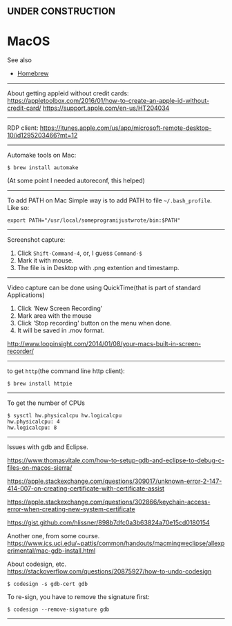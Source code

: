 
## UNDER CONSTRUCTION

# MacOS


See also
- [Homebrew](Homebrew.md)


---

About getting appleid without credit cards:
https://appletoolbox.com/2016/01/how-to-create-an-apple-id-without-credit-card/
https://support.apple.com/en-us/HT204034

---

RDP client:
https://itunes.apple.com/us/app/microsoft-remote-desktop-10/id1295203466?mt=12

---

Automake tools on Mac:

    $ ﻿brew install automake

(At some point I needed autoreconf, this helped)

---

To add PATH on Mac
Simple way is to add PATH to file ```~/.bash_profile```. Like so:

    ﻿export PATH="/usr/local/someprogramijustwrote/bin:$PATH"

---

Screenshot capture:
1. Click ```Shift-Command-4```, or, I guess ```Command-$```
2. Mark it with mouse.
3. The file is in Desktop with .png extention and timestamp.

---

Video capture can be done using QuickTime(that is part of standard Applications)
1. Click 'New Screen Recording'
2. Mark area with the mouse
3. Click 'Stop recording' button on the menu when done.
4. It will be saved in .mov format.

http://www.loopinsight.com/2014/01/08/your-macs-built-in-screen-recorder/

---

to get `http`(the command line http client):

    $ brew install httpie

---

To get the number of CPUs
    
    $ sysctl hw.physicalcpu hw.logicalcpu
    hw.physicalcpu: 4
    hw.logicalcpu: 8

---

Issues with gdb and Eclipse.

https://www.thomasvitale.com/how-to-setup-gdb-and-eclipse-to-debug-c-files-on-macos-sierra/

https://apple.stackexchange.com/questions/309017/unknown-error-2-147-414-007-on-creating-certificate-with-certificate-assist

https://apple.stackexchange.com/questions/302866/keychain-access-error-when-creating-new-system-certificate

https://gist.github.com/hlissner/898b7dfc0a3b63824a70e15cd0180154

Another one, from some course.
https://www.ics.uci.edu/~pattis/common/handouts/macmingweclipse/allexperimental/mac-gdb-install.html
            
About codesign, etc.            
https://stackoverflow.com/questions/20875927/how-to-undo-codesign
    
    $ codesign -s gdb-cert gdb

To re-sign, you have to remove the signature first:

    $ codesign --remove-signature gdb

---